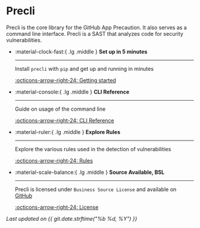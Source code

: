 # Precli

Precli is the core library for the GitHub App Precaution. It also serves as
a command line interface. Precli is a SAST that analyzes code for security
vulnerabilities.


<div class="grid cards" markdown>

-   :material-clock-fast:{ .lg .middle } __Set up in 5 minutes__

    ---

    Install `precli` with `pip` and get up and running in minutes

    [:octicons-arrow-right-24: Getting started](getting-started.md)

-   :material-console:{ .lg .middle } __CLI Reference__

    ---

    Guide on usage of the command line

    [:octicons-arrow-right-24: CLI Reference](man/precli.md)

-   :material-ruler:{ .lg .middle } __Explore Rules__

    ---

    Explore the various rules used in the detection of vulnerabilities

    [:octicons-arrow-right-24: Rules](rules.md)

-   :material-scale-balance:{ .lg .middle } __Source Available, BSL__

    ---

    Precli is licensed under `Business Source License` and available on [GitHub](https://github.com/securesauce/precli)

    [:octicons-arrow-right-24: License](https://github.com/securesauce/precli/blob/main/LICENSE)

</div>

_Last updated on {{ git.date.strftime("%b %d, %Y") }}_